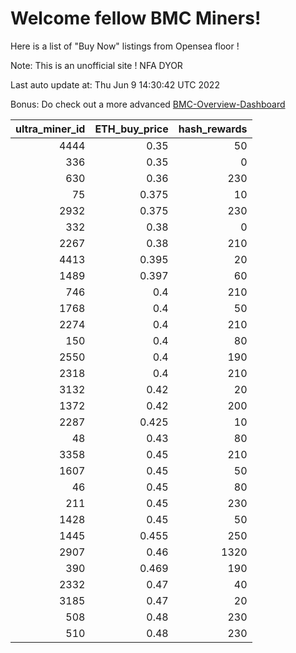 # Welcome fellow BMC Miners!
Here is a list of "Buy Now" listings from Opensea floor !

Note: This is an unofficial site ! NFA DYOR

Last auto update at: Thu Jun  9 14:30:42 UTC 2022

Bonus: Do check out a more advanced [BMC-Overview-Dashboard](https://dune.com/defifunk/BMC-Overview-Dashboard)


|   ultra_miner_id |   ETH_buy_price |   hash_rewards |
|-----------------:|----------------:|---------------:|
|             4444 |           0.35  |             50 |
|              336 |           0.35  |              0 |
|              630 |           0.36  |            230 |
|               75 |           0.375 |             10 |
|             2932 |           0.375 |            230 |
|              332 |           0.38  |              0 |
|             2267 |           0.38  |            210 |
|             4413 |           0.395 |             20 |
|             1489 |           0.397 |             60 |
|              746 |           0.4   |            210 |
|             1768 |           0.4   |             50 |
|             2274 |           0.4   |            210 |
|              150 |           0.4   |             80 |
|             2550 |           0.4   |            190 |
|             2318 |           0.4   |            210 |
|             3132 |           0.42  |             20 |
|             1372 |           0.42  |            200 |
|             2287 |           0.425 |             10 |
|               48 |           0.43  |             80 |
|             3358 |           0.45  |            210 |
|             1607 |           0.45  |             50 |
|               46 |           0.45  |             80 |
|              211 |           0.45  |            230 |
|             1428 |           0.45  |             50 |
|             1445 |           0.455 |            250 |
|             2907 |           0.46  |           1320 |
|              390 |           0.469 |            190 |
|             2332 |           0.47  |             40 |
|             3185 |           0.47  |             20 |
|              508 |           0.48  |            230 |
|              510 |           0.48  |            230 |